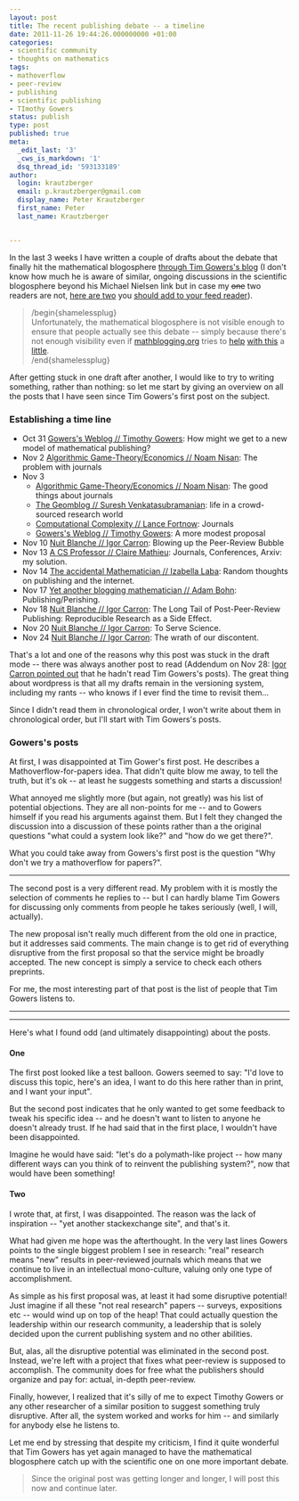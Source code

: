 ```yaml
---
layout: post
title: The recent publishing debate -- a timeline
date: 2011-11-26 19:44:26.000000000 +01:00
categories:
- scientific community
- thoughts on mathematics
tags:
- mathoverflow
- peer-review
- publishing
- scientific publishing
- TImothy Gowers
status: publish
type: post
published: true
meta:
  _edit_last: '3'
  _cws_is_markdown: '1'
  dsq_thread_id: '593133189'
author:
  login: krautzberger
  email: p.krautzberger@gmail.com
  display_name: Peter Krautzberger
  first_name: Peter
  last_name: Krautzberger


---
```


In the last 3 weeks I have written a couple of drafts about the debate that finally hit the mathematical blogosphere [through Tim Gowers's blog](http://gowers.wordpress.com/2011/10/31/how-might-we-get-to-a-new-model-of-mathematical-publishing/) (I don't know how much he is aware of similar, ongoing discussions in the scientific blogosphere beyond his Michael Nielsen link but in case my <del datetime="2011-11-27T00:00:22+00:00">one</del> two readers are not, [here are two](http://scientopia.org/blogs/ethicsandscience/2011/11/05/scientific-authorship-guests-courtesy-contributions-and-harms/) you [should add to your feed reader](http://scientopia.org/blogs/drugmonkey/2011/11/11/a-thought-exercise-for-readers/)).

> /begin{shamelessplug}  
>  Unfortunately, the mathematical blogosphere is not visible enough to ensure that people actually see this debate -- simply because there's not enough visibility even if [mathblogging.org](http://www.mathblogging.org) tries to [help](http://mathblogging.wordpress.com/2011/11/09/weekly-picks-36/) [with this](http://mathblogging.wordpress.com/2011/11/16/weekly-picks-37/) a [little](http://mathblogging.wordpress.com/2011/11/24/weekly-picks-38/).  
>  /end{shamelessplug}

After getting stuck in one draft after another, I would like to try to writing something, rather than nothing: so let me start by giving an overview on all the posts that I have seen since Tim Gowers's first post on the subject.

### Establishing a time line

*   Oct 31 [Gowers's Weblog // Timothy Gowers](http://gowers.wordpress.com/2011/10/31/how-might-we-get-to-a-new-model-of-mathematical-publishing/): How might we get to a new model of mathematical publishing?
*   Nov 2 [Algorithmic Game-Theory/Economics // Noam Nisan](http://agtb.wordpress.com/2011/11/02/the-problem-with-journals/): The problem with journals
*   Nov 3
    *   [Algorithmic Game-Theory/Economics // Noam Nisan](http://agtb.wordpress.com/2011/11/03/the-good-things-about-journals/): The good things about journals
    *   [The Geomblog // Suresh Venkatasubramanian](http://geomblog.blogspot.com/2011/11/life-in-crowd-sourced-research-world.html?utm_source=feedburner&utm_medium=feed&utm_campaign=Feed:+TheGeomblog+%28The+Geomblog%29): life in a crowd-sourced research world
    *   [Computational Complexity // Lance Fortnow](http://blog.computationalcomplexity.org/2011/11/journals.html): Journals
    *   [Gowers's Weblog // Timothy Gowers](http://gowers.wordpress.com/2011/11/03/a-more-modest-proposal/): A more modest proposal
*   Nov 10 [Nuit Blanche // Igor Carron](http://nuit-blanche.blogspot.com/2011/11/blowing-up-peer-review-bubble.html?utm_source=feedburner&utm_medium=feed&utm_campaign=Feed:+blogspot/wCeDd+(Nuit+Blanche)): Blowing up the Peer-Review Bubble
*   Nov 13 [A CS Professor // Claire Mathieu](http://teachingintrotocs.blogspot.com/2011/11/journals-conferences-arxiv-my-solution.html): Journals, Conferences, Arxiv: my solution.
*   Nov 14 [The accidental Mathematician // Izabella Laba](http://ilaba.wordpress.com/2011/11/14/random-thoughts-on-publishing-and-the-internet/): Random thoughts on publishing and the internet.
*   Nov 17 [Yet another blogging mathematician // Adam Bohn](http://nuit-blanche.blogspot.com/2011/11/long-tail-of-post-peer-review.html?utm_source=feedburner&utm_medium=feed&utm_campaign=Feed%3A+blogspot%2FwCeDd+%28Nuit+Blanche%29): Publishing/Perishing.
*   Nov 18 [Nuit Blanche // Igor Carron](http://nuit-blanche.blogspot.com/2011/11/long-tail-of-post-peer-review.html?utm_source=feedburner&utm_medium=feed&utm_campaign=Feed%3A+blogspot%2FwCeDd+%28Nuit+Blanche%29): The Long Tail of Post-Peer-Review Publishing: Reproducible Research as a Side Effect.
*   Nov 20 [Nuit Blanche // Igor Carron](http://nuit-blanche.blogspot.com/2011/11/to-serve-science.html?utm_source=feedburner&utm_medium=feed&utm_campaign=Feed%3A+blogspot%2FwCeDd+%28Nuit+Blanche%29): To Serve Science.
*   Nov 24 [Nuit Blanche // Igor Carron](http://nuit-blanche.blogspot.com/2011/11/wrath-of-our-discontent.html?utm_source=feedburner&utm_medium=feed&utm_campaign=Feed%3A+blogspot%2FwCeDd+%28Nuit+Blanche%29): The wrath of our discontent.

That's a lot and one of the reasons why this post was stuck in the draft mode -- there was always another post to read (Addendum on Nov 28: [Igor Carron pointed out](http://nuit-blanche.blogspot.com/2011/11/tim-gowers-model-of-mathematical.html) that he hadn't read Tim Gowers's posts). The great thing about wordpress is that all my drafts remain in the versioning system, including my rants -- who knows if I ever find the time to revisit them...

Since I didn't read them in chronological order, I won't write about them in chronological order, but I'll start with Tim Gowers's posts.

### Gowers's posts

At first, I was disappointed at Tim Gower's first post. He describes a Mathoverflow-for-papers idea. That didn't quite blow me away, to tell the truth, but it's ok -- at least he suggests something and starts a discussion!

What annoyed me slightly more (but again, not greatly) was his list of potential objections. They are all non-points for me -- and to Gowers himself if you read his arguments against them. But I felt they changed the discussion into a discussion of these points rather than a the original questions "what could a system look like?" and "how do we get there?".

What you could take away from Gowers's first post is the question "Why don't we try a mathoverflow for papers?".

* * *

The second post is a very different read. My problem with it is mostly the selection of comments he replies to -- but I can hardly blame Tim Gowers for discussing only comments from people he takes seriously (well, I will, actually).

The new proposal isn't really much different from the old one in practice, but it addresses said comments. The main change is to get rid of everything disruptive from the first proposal so that the service might be broadly accepted. The new concept is simply a service to check each others preprints.

For me, the most interesting part of that post is the list of people that Tim Gowers listens to.

* * *

* * *

Here's what I found odd (and ultimately disappointing) about the posts.

#### One

The first post looked like a test balloon. Gowers seemed to say: "I'd love to discuss this topic, here's an idea, I want to do this here rather than in print, and I want your input".

But the second post indicates that he only wanted to get some feedback to tweak his specific idea -- and he doesn't want to listen to anyone he doesn't already trust. If he had said that in the first place, I wouldn't have been disappointed.

Imagine he would have said: "let's do a polymath-like project -- how many different ways can you think of to reinvent the publishing system?", now that would have been something!

#### Two

I wrote that, at first, I was disappointed. The reason was the lack of inspiration -- "yet another stackexchange site", and that's it.

What had given me hope was the afterthought. In the very last lines Gowers points to the single biggest problem I see in research: "real" research means "new" results in peer-reviewed journals which means that we continue to live in an intellectual mono-culture, valuing only one type of accomplishment.

As simple as his first proposal was, at least it had some disruptive potential! Just imagine if all these "not real research" papers -- surveys, expositions etc -- would wind up on top of the heap! That could actually question the leadership within our research community, a leadership that is solely decided upon the current publishing system and no other abilities.

But, alas, all the disruptive potential was eliminated in the second post. Instead, we're left with a project that fixes what peer-review is supposed to accomplish. The community does for free what the publishers should organize and pay for: actual, in-depth peer-review.

Finally, however, I realized that it's silly of me to expect Timothy Gowers or any other researcher of a similar position to suggest something truly disruptive. After all, the system worked and works for him -- and similarly for anybody else he listens to.

Let me end by stressing that despite my criticism, I find it quite wonderful that Tim Gowers has yet again managed to have the mathematical blogosphere catch up with the scientific one on one more important debate.

> Since the original post was getting longer and longer, I will post this now and continue later.